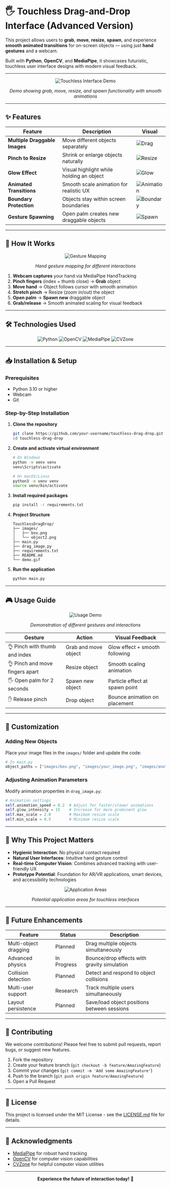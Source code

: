 # 🖐️ Touchless Drag-and-Drop Interface (Advanced Version)

This project allows users to **grab**, **move**, **resize**, **spawn**, and experience **smooth animated transitions** for on-screen objects — using just **hand gestures** and a webcam.

Built with **Python**, **OpenCV**, and **MediaPipe**, it showcases futuristic, touchless user interface designs with modern visual feedback.

---

<div align="center">
  
![Touchless Interface Demo](https://media.giphy.com/media/v1.Y2lkPTc5MGI3NjExdWZvY2V0dWJ0a2V2bGJ4a2Q3c2J6dW1qZ3V4eWp6cWp6b3o0eGZ6ZyZlcD12MV9pbnRlcm5hbF9naWZfYnlfaWQmY3Q9Zw/7kn27lnYSA3GJYW5ZV/giphy.gif)

*Demo showing grab, move, resize, and spawn functionality with smooth animations*

</div>

---

## ✨ Features

| Feature | Description | Visual |
|---------|-------------|--------|
| **Multiple Draggable Images** | Move different objects separately | ![Drag](https://img.icons8.com/fluency/48/000000/drag.png) |
| **Pinch to Resize** | Shrink or enlarge objects naturally | ![Resize](https://img.icons8.com/fluency/48/000000/resize.png) |
| **Glow Effect** | Visual highlight while holding an object | ![Glow](https://img.icons8.com/fluency/48/000000/glow.png) |
| **Animated Transitions** | Smooth scale animation for realistic UX | ![Animation](https://img.icons8.com/fluency/48/000000/animation.png) |
| **Boundary Protection** | Objects stay within screen boundaries | ![Boundary](https://img.icons8.com/fluency/48/000000/boundary.png) |
| **Gesture Spawning** | Open palm creates new draggable objects | ![Spawn](https://img.icons8.com/fluency/48/000000/plus.png) |

---

## 🚀 How It Works

<div align="center">
  
![Gesture Mapping](https://i.imgur.com/5K5f7Eo.png)

*Hand gesture mapping for different interactions*

</div>

1. **Webcam captures** your hand via MediaPipe HandTracking
2. **Pinch fingers** (index + thumb close) → **Grab** object
3. **Move hand** → Object follows cursor with smooth animation
4. **Stretch pinch** → Resize (zoom in/out) the object
5. **Open palm** → **Spawn new** draggable object
6. **Grab/release** → Smooth animated scaling for visual feedback

---

## 🛠️ Technologies Used

<div align="center">

![Python](https://img.shields.io/badge/Python-3.10+-3776AB?style=for-the-badge&logo=python&logoColor=white)
![OpenCV](https://img.shields.io/badge/OpenCV-5CB3FF?style=for-the-badge&logo=opencv&logoColor=white)
![MediaPipe](https://img.shields.io/badge/MediaPipe-FF6F00?style=for-the-badge&logo=google&logoColor=white)
![CVZone](https://img.shields.io/badge/CVZone-4285F4?style=for-the-badge&logo=google&logoColor=white)

</div>

---

## 📥 Installation & Setup

### Prerequisites
- Python 3.10 or higher
- Webcam
- Git

### Step-by-Step Installation

1. **Clone the repository**
   ```bash
   git clone https://github.com/your-username/touchless-drag-drop.git
   cd touchless-drag-drop
   ```

2. **Create and activate virtual environment**
   ```bash
   # On Windows
   python -m venv venv
   venv\Scripts\activate
   
   # On macOS/Linux
   python3 -m venv venv
   source venv/bin/activate
   ```

3. **Install required packages**
   ```bash
   pip install -r requirements.txt
   ```

4. **Project Structure**
   ```
   TouchlessDragDrop/
   ├── images/
   │   ├── box.png
   │   └── object2.png
   ├── main.py
   ├── drag_image.py
   ├── requirements.txt
   ├── README.md
   └── demo.gif
   ```

5. **Run the application**
   ```bash
   python main.py
   ```

---

## 🎮 Usage Guide

<div align="center">
  
![Usage Demo](https://media.giphy.com/media/v1.Y2lkPTc5MGI3NjExb2Z3dWJ6c3lqZ2h2N2N0eGZ6dG5xZ2V5dGJ6ZzZ0dGZ6ZzZ0dGZ6ZyZlcD12MV9pbnRlcm5hbF9naWZfYnlfaWQmY3Q9Zw/4Vtk43fQzSqZaGJ5dR/giphy.gif)

*Demonstration of different gestures and interactions*

</div>

| Gesture | Action | Visual Feedback |
|---------|--------|-----------------|
| 👌 Pinch with thumb and index | Grab and move object | Glow effect + smooth following |
| 👌 Pinch and move fingers apart | Resize object | Smooth scaling animation |
| 🖐 Open palm for 2 seconds | Spawn new object | Particle effect at spawn point |
| ✋ Release pinch | Drop object | Bounce animation on placement |

---

## 🔧 Customization

### Adding New Objects
Place your image files in the `images/` folder and update the code:
```python
# In main.py
object_paths = ["images/box.png", "images/your_image.png", "images/another_object.png"]
```

### Adjusting Animation Parameters
Modify animation properties in `drag_image.py`:
```python
# Animation settings
self.animation_speed = 0.2  # Adjust for faster/slower animations
self.glow_intensity = 15    # Increase for more prominent glow
self.max_scale = 2.0        # Maximum resize scale
self.min_scale = 0.5        # Minimum resize scale
```

---

## 🌟 Why This Project Matters

- **Hygienic Interaction**: No physical contact required
- **Natural User Interfaces**: Intuitive hand gesture control
- **Real-time Computer Vision**: Combines advanced tracking with user-friendly UX
- **Prototype Potential**: Foundation for AR/VR applications, smart devices, and accessibility technologies

<div align="center">
  
![Application Areas](https://i.imgur.com/r8BQ5aP.png)

*Potential application areas for touchless interfaces*

</div>

---

## 🔮 Future Enhancements

| Feature | Status | Description |
|---------|--------|-------------|
| Multi-object dragging | Planned | Drag multiple objects simultaneously |
| Advanced physics | In Progress | Bounce/drop effects with gravity simulation |
| Collision detection | Planned | Detect and respond to object collisions |
| Multi-user support | Research | Track multiple users simultaneously |
| Layout persistence | Planned | Save/load object positions between sessions |

---

## 🤝 Contributing

We welcome contributions! Please feel free to submit pull requests, report bugs, or suggest new features.

1. Fork the repository
2. Create your feature branch (`git checkout -b feature/AmazingFeature`)
3. Commit your changes (`git commit -m 'Add some AmazingFeature'`)
4. Push to the branch (`git push origin feature/AmazingFeature`)
5. Open a Pull Request

---

## 📜 License

This project is licensed under the MIT License - see the [LICENSE.md](LICENSE.md) file for details.

---

## 🙌 Acknowledgments

- [MediaPipe](https://mediapipe.dev/) for robust hand tracking
- [OpenCV](https://opencv.org/) for computer vision capabilities
- [CVZone](https://github.com/cvzone/cvzone) for helpful computer vision utilities

---

<div align="center">

**Experience the future of interaction today!** 🚀

</div>
